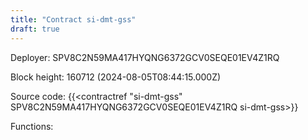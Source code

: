 ```yaml
---
title: "Contract si-dmt-gss"
draft: true
---
```

Deployer: SPV8C2N59MA417HYQNG6372GCV0SEQE01EV4Z1RQ


 



Block height: 160712 (2024-08-05T08:44:15.000Z)

Source code: {{<contractref "si-dmt-gss" SPV8C2N59MA417HYQNG6372GCV0SEQE01EV4Z1RQ si-dmt-gss>}}

Functions:


